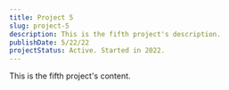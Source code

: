 ```yaml
---
title: Project 5
slug: project-5
description: This is the fifth project's description.
publishDate: 5/22/22
projectStatus: Active. Started in 2022.
---
```


This is the fifth project's content.
